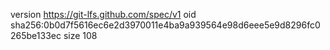 version https://git-lfs.github.com/spec/v1
oid sha256:0b0d7f5616ec6e2d3970011e4ba9a939564e98d6eee5e9d8296fc0265be133ec
size 108
